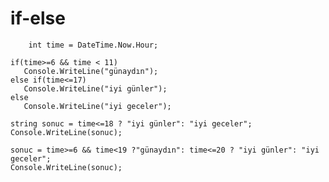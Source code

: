 # if-else

        int time = DateTime.Now.Hour;

    if(time>=6 && time < 11)
       Console.WriteLine("günaydın");
    else if(time<=17)
       Console.WriteLine("iyi günler");
    else
       Console.WriteLine("iyi geceler");
            
    string sonuc = time<=18 ? "iyi günler": "iyi geceler";
    Console.WriteLine(sonuc); 

    sonuc = time>=6 && time<19 ?"günaydın": time<=20 ? "iyi günler": "iyi geceler";
    Console.WriteLine(sonuc);    
